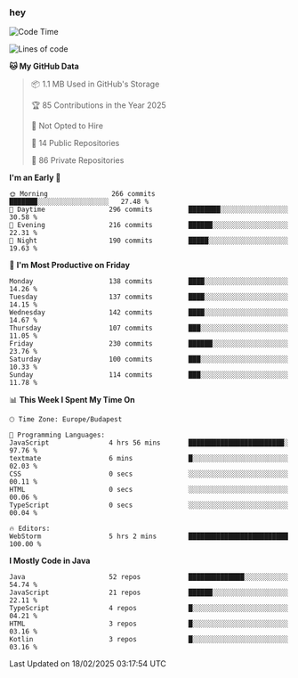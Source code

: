 ### hey

<!--START_SECTION:waka-->
![Code Time](http://img.shields.io/badge/Code%20Time-1%2C084%20hrs%2035%20mins-blue)

![Lines of code](https://img.shields.io/badge/From%20Hello%20World%20I%27ve%20Written-1.8%20million%20lines%20of%20code-blue)

**🐱 My GitHub Data** 

> 📦 1.1 MB Used in GitHub's Storage 
 > 
> 🏆 85 Contributions in the Year 2025
 > 
> 🚫 Not Opted to Hire
 > 
> 📜 14 Public Repositories 
 > 
> 🔑 86 Private Repositories 
 > 
**I'm an Early 🐤** 

```text
🌞 Morning                266 commits         ███████░░░░░░░░░░░░░░░░░░   27.48 % 
🌆 Daytime                296 commits         ████████░░░░░░░░░░░░░░░░░   30.58 % 
🌃 Evening                216 commits         ██████░░░░░░░░░░░░░░░░░░░   22.31 % 
🌙 Night                  190 commits         █████░░░░░░░░░░░░░░░░░░░░   19.63 % 
```
📅 **I'm Most Productive on Friday** 

```text
Monday                   138 commits         ████░░░░░░░░░░░░░░░░░░░░░   14.26 % 
Tuesday                  137 commits         ████░░░░░░░░░░░░░░░░░░░░░   14.15 % 
Wednesday                142 commits         ████░░░░░░░░░░░░░░░░░░░░░   14.67 % 
Thursday                 107 commits         ███░░░░░░░░░░░░░░░░░░░░░░   11.05 % 
Friday                   230 commits         ██████░░░░░░░░░░░░░░░░░░░   23.76 % 
Saturday                 100 commits         ███░░░░░░░░░░░░░░░░░░░░░░   10.33 % 
Sunday                   114 commits         ███░░░░░░░░░░░░░░░░░░░░░░   11.78 % 
```


📊 **This Week I Spent My Time On** 

```text
🕑︎ Time Zone: Europe/Budapest

💬 Programming Languages: 
JavaScript               4 hrs 56 mins       ████████████████████████░   97.76 % 
textmate                 6 mins              █░░░░░░░░░░░░░░░░░░░░░░░░   02.03 % 
CSS                      0 secs              ░░░░░░░░░░░░░░░░░░░░░░░░░   00.11 % 
HTML                     0 secs              ░░░░░░░░░░░░░░░░░░░░░░░░░   00.06 % 
TypeScript               0 secs              ░░░░░░░░░░░░░░░░░░░░░░░░░   00.04 % 

🔥 Editors: 
WebStorm                 5 hrs 2 mins        █████████████████████████   100.00 % 
```

**I Mostly Code in Java** 

```text
Java                     52 repos            ██████████████░░░░░░░░░░░   54.74 % 
JavaScript               21 repos            ██████░░░░░░░░░░░░░░░░░░░   22.11 % 
TypeScript               4 repos             █░░░░░░░░░░░░░░░░░░░░░░░░   04.21 % 
HTML                     3 repos             █░░░░░░░░░░░░░░░░░░░░░░░░   03.16 % 
Kotlin                   3 repos             █░░░░░░░░░░░░░░░░░░░░░░░░   03.16 % 
```




 Last Updated on 18/02/2025 03:17:54 UTC
<!--END_SECTION:waka-->
